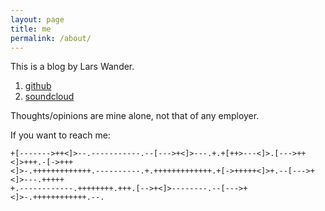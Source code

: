 ```yaml
---
layout: page
title: me
permalink: /about/
---
```


This is a blog by Lars Wander.

  1. [github](https://github.com/lwander)
  2. [soundcloud](https://soundcloud.com/la-w-nder)

Thoughts/opinions are mine alone, not that of any employer.

If you want to reach me:

```
+[------->++<]>--.-----------.--[--->+<]>---.+.+[++>---<]>.[--->++<]>+++.-[->+++
<]>-.+++++++++++++.----------.+.+++++++++++++.+[->+++++<]>+.--[--->+<]>---.+++++
+.------------.++++++++.+++.[-->+<]>--------.--[--->+<]>-.++++++++++++.--.
```
